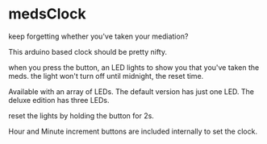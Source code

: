 # medsClock
keep forgetting whether you've taken your mediation?

This arduino based clock should be pretty nifty.

when you press the button, an LED lights to show you that you've taken the meds.
the light won't turn off until midnight, the reset time.

Available with an array of LEDs.
The default version has just one LED.
The deluxe edition has three LEDs.

reset the lights by holding the button for 2s.

Hour and Minute increment buttons are included internally to set the clock.

